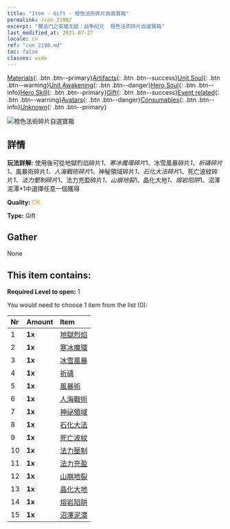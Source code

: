 ```yaml
---
title: "Item - Gift - 橙色法術碎片自選寶箱"
permalink: /con_2198/
excerpt: "魔法门之英雄无敌：战争纪元  橙色法術碎片自選寶箱"
last_modified_at: 2021-07-27
locale: cn
ref: "con_2198.md"
toc: false
classes: wide
---
```

 [Materials](/ItemsCN/){: .btn .btn--primary}[Artifacts](/ItemsCN/Artifacts/){: .btn .btn--success}[Unit Soul](/ItemsCN/UnitSoul/){: .btn .btn--warning}[Unit Awakening](/ItemsCN/UnitAwakening/){: .btn .btn--danger}[Hero Soul](/ItemsCN/HeroSoul/){: .btn .btn--info}[Hero Skill](/ItemsCN/HeroSkill/){: .btn .btn--primary}[Gift](/ItemsCN/Gift/){: .btn .btn--success}[Event related](/ItemsCN/Events/){: .btn .btn--warning}[Avatars](/ItemsCN/Avatars/){: .btn .btn--danger}[Consumables](/ItemsCN/Consumables/){: .btn .btn--info}[Unknown](/ItemsCN/Unknown/){: .btn .btn--primary}

 ![橙色法術碎片自選寶箱](/images/t/i_7012.png)

## 詳情
 **玩法詳解:** 使用後可從地獄烈焰碎片*1、寒冰魔環碎片*1、冰雪風暴碎片*1、祈禱碎片*1、風暴術碎片*1、人海戰術碎片*1、神秘領域碎片*1、石化大法碎片*1、死亡波紋碎片*1、法力壓制碎片*1、法力充盈碎片*1、山崩地裂*1、晶化大地*1、熔岩陷阱*1、沼澤泥潭*1中選擇任意一個獲得

 **Quality:** <span style="color: #FF8C00">OK</span>

 **Type:** Gift

## Gather

  None

## This item contains:

 **Required Level to open:** 1

 You would need to choose 1 item from the list (0):

  | Nr | Amount |     Item    |
  |:---|:-------|:------------|
  | 1 |  **1x** | [地獄烈焰](/cn/Items/her_406/) |  | 
  | 2 |  **1x** | [寒冰魔環](/cn/Items/her_421/) |  | 
  | 3 |  **1x** | [冰雪風暴](/cn/Items/her_423/) |  | 
  | 4 |  **1x** | [祈禱](/cn/Items/her_432/) |  | 
  | 5 |  **1x** | [風暴術](/cn/Items/her_445/) |  | 
  | 6 |  **1x** | [人海戰術](/cn/Items/her_450/) |  | 
  | 7 |  **1x** | [神祕領域](/cn/Items/her_470/) |  | 
  | 8 |  **1x** | [石化大法](/cn/Items/her_471/) |  | 
  | 9 |  **1x** | [死亡波紋](/cn/Items/her_456/) |  | 
  | 10 |  **1x** | [法力壓制](/cn/Items/her_480/) |  | 
  | 11 |  **1x** | [法力充盈](/cn/Items/her_482/) |  | 
  | 12 |  **1x** | [山崩地裂](/cn/Items/her_472/) |  | 
  | 13 |  **1x** | [晶化大地](/cn/Items/her_474/) |  | 
  | 14 |  **1x** | [熔岩陷阱](/cn/Items/her_475/) |  | 
  | 15 |  **1x** | [沼澤泥潭](/cn/Items/her_476/) |  | 

